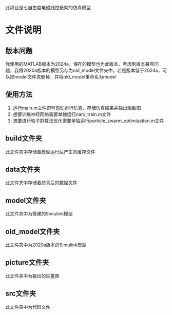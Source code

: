 <!--
 * @Author: Wenbo Lv && wb.lv@qq.com
 * @Date: 2024-12-10
 * @LastEditors: Wenbo Lv && wb.lv@qq.com
 * @LastEditTime: 2024-12-10
 * 
-->
此项目是七自由度电磁线控悬架的仿真模型
# 文件说明

## 版本问题
我使用的MATLAB版本为2024a，保存的模型也为此版本。考虑到版本兼容问题，我将2020a版本的模型另存为old_model文件夹中。若是版本低于2024a，可以把model文件夹删掉，并将old_model重命名为model

## 使用方法
1. 运行main.m文件即可自动运行仿真、存储仿真结果并输出函数图
2. 想要训练神经网络需要单独运行narx_train.m文件
3. 想要进行粒子群算法优化需要单独运行particle_swarm_optimization.m文件

## build文件夹
此文件夹中存储着模型运行后产生的缓存文件

## data文件夹
此文件夹中存储着仿真后的数据文件

## model文件夹
此文件夹中为搭建的Simulink模型

## old_model文件夹
此文件夹中为2020a版本的Simulink模型

## picture文件夹
此文件夹中为输出的矢量图

## src文件夹
此文件夹中为代码文件
